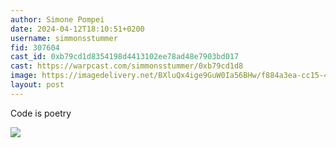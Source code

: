 ```yaml
---
author: Simone Pompei
date: 2024-04-12T18:10:51+0200
username: simmonsstummer
fid: 307604
cast_id: 0xb79cd1d8354198d4413102ee78ad48e7903bd017
cast: https://warpcast.com/simmonsstummer/0xb79cd1d8
image: https://imagedelivery.net/BXluQx4ige9GuW0Ia56BHw/f884a3ea-cc15-4b4f-2f72-938607d13400/original
layout: post
---
```

Code is poetry  

![](https://imagedelivery.net/BXluQx4ige9GuW0Ia56BHw/f884a3ea-cc15-4b4f-2f72-938607d13400/original)